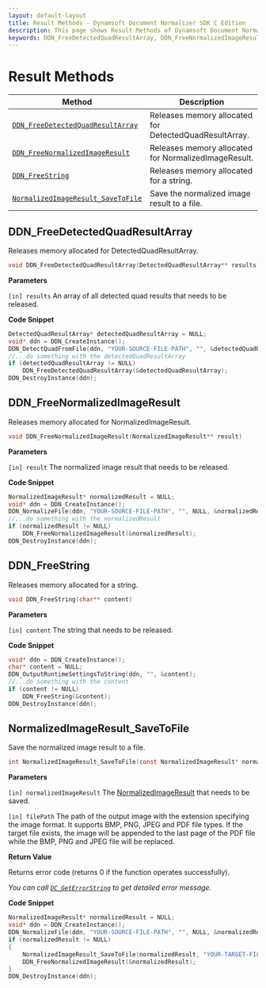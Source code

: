 ```yaml
---
layout: default-layout
title: Result Methods - Dynamsoft Document Normalizer SDK C Edition
description: This page shows Result Methods of Dynamsoft Document Normalizer SDK C Edition.
keywords: DDN_FreeDetectedQuadResultArray, DDN_FreeNormalizedImageResult, DDN_FreeString, NormalizedImageResult_SaveToFile, , api reference, c
---
```


# Result Methods

| Method               | Description |
|----------------------|-------------|
| [`DDN_FreeDetectedQuadResultArray`](#ddn_freedetectedquadresultarray) | Releases memory allocated for DetectedQuadResultArray. |
| [`DDN_FreeNormalizedImageResult`](#ddn_freenormalizedimageresult) | Releases memory allocated for NormalizedImageResult. |
| [`DDN_FreeString`](#ddn_freestring) | Releases memory allocated for a string. |
| [`NormalizedImageResult_SaveToFile`](#normalizedimageresult_savetofile) | Save the normalized image result to a file. |

## DDN_FreeDetectedQuadResultArray

Releases memory allocated for DetectedQuadResultArray.

```c
void DDN_FreeDetectedQuadResultArray(DetectedQuadResultArray** results)
```

**Parameters**

`[in] results` An array of all detected quad results that needs to be released.

**Code Snippet**

```c
DetectedQuadResultArray* detectedQuadResultArray = NULL;
void* ddn = DDN_CreateInstance();
DDN_DetectQuadFromFile(ddn, "YOUR-SOURCE-FILE-PATH", "", &detectedQuadResultArray);
//...do something with the detectedQuadResultArray
if (detectedQuadResultArray != NULL)
    DDN_FreeDetectedQuadResultArray(&detectedQuadResultArray);
DDN_DestroyInstance(ddn);
```

## DDN_FreeNormalizedImageResult

Releases memory allocated for NormalizedImageResult.

```c
void DDN_FreeNormalizedImageResult(NormalizedImageResult** result)
```

**Parameters**

`[in] result` The normalized image result that needs to be released.

**Code Snippet**

```c
NormalizedImageResult* normalizedResult = NULL;
void* ddn = DDN_CreateInstance();
DDN_NormalizeFile(ddn, "YOUR-SOURCE-FILE-PATH", "", NULL, &normalizedResult);
//...do something with the normalizedResult
if (normalizedResult != NULL)
    DDN_FreeNormalizedImageResult(&normalizedResult);
DDN_DestroyInstance(ddn);
```

## DDN_FreeString

Releases memory allocated for a string.

```c
void DDN_FreeString(char** content)
```

**Parameters**

`[in] content` The string that needs to be released.

**Code Snippet**

```c
void* ddn = DDN_CreateInstance();
char* content = NULL;
DDN_OutputRuntimeSettingsToString(ddn, "", &content);
//...do something with the content
if (content != NULL)
    DDN_FreeString(&content);
DDN_DestroyInstance(ddn);
```

## NormalizedImageResult_SaveToFile

Save the normalized image result to a file.

```c
int NormalizedImageResult_SaveToFile(const NormalizedImageResult* normalizedImageResult, const char* filePath)
```

**Parameters**

`[in] normalizedImageResult` The [NormalizedImageResult](normalized-image-result.md) that needs to be saved.

`[in] filePath` The path of the output image with the extension specifying the image format. It supports BMP, PNG, JPEG and PDF file types. If the target file exists, the image will be appended to the last page of the PDF file while the BMP, PNG and JPEG file will be replaced.

**Return Value**

Returns error code (returns 0 if the function operates successfully).

*You can call [`DC_GetErrorString`](document-normalizer-general.md#dc_geterrorstring) to get detailed error message.*

**Code Snippet**

```c
NormalizedImageResult* normalizedResult = NULL;
void* ddn = DDN_CreateInstance();
DDN_NormalizeFile(ddn, "YOUR-SOURCE-FILE-PATH", "", NULL, &normalizedResult);
if (normalizedResult != NULL)
{
    NormalizedImageResult_SaveToFile(normalizedResult, "YOUR-TARGET-FILE-PATH");
    DDN_FreeNormalizedImageResult(&normalizedResult);
}
DDN_DestroyInstance(ddn);
```
